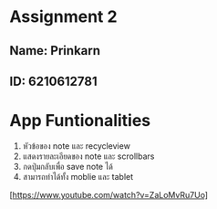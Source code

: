 # Assignment 2

## Name: Prinkarn
## ID: 6210612781

# App Funtionalities
1. หัวข้อของ note และ recycleview 
2. แสดงรายละเอียดของ note และ scrollbars 
3. กดปุ่มกลับเพื่อ save note ได้
4. สามารถทำได้ทั้ง moblie และ tablet

[https://www.youtube.com/watch?v=ZaLoMvRu7Uo]
